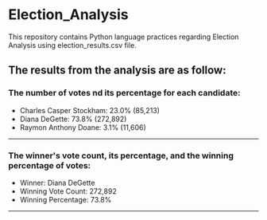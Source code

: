 # Election_Analysis
This repository contains Python language practices regarding Election Analysis using election_results.csv file.

## The results from the analysis are as follow:

### The number of votes nd its percentage for each candidate:

  * Charles Casper Stockham: 23.0% (85,213)
  * Diana DeGette: 73.8% (272,892)
  * Raymon Anthony Doane: 3.1% (11,606)

--------------------------
### The winner's vote count, its percentage, and the winning percentage of votes:

  * Winner: Diana DeGette
  * Winning Vote Count: 272,892
  * Winning Percentage: 73.8%

-------------------------
